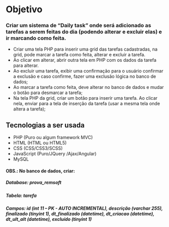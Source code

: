 # Objetivo
### Criar um sistema de “Daily task” onde será adicionado as tarefas a serem feitas do dia (podendo alterar e excluir elas) e ir marcando como feita.
- Criar uma tela PHP para inserir uma grid das tarefas cadastradas, na grid, pode marcar a tarefa como feita, alterar e excluir a tarefa. 
- Ao clicar em alterar, abrir outra tela em PHP com os dados da tarefa para alterar. 
- Ao excluir uma tarefa, exibir uma confirmação para o usuário confirmar a exclusão e caso confirme, fazer uma exclusão lógica no banco de dados;
- Ao marcar a tarefa como feita, deve alterar no banco de dados e mudar o botão para desmarcar a tarefa;
- Na tela PHP da grid, criar um botão para inserir uma tarefa. Ao clicar nela, enviar para a tela de inserção da tarefa (usar a mesma tela onde altera a tarefa);

## Tecnologias a ser usada
- PHP (Puro ou algum framework MVC)
- HTML (HTML ou HTML5)
- CSS (CSS/CSS3/SCSS)
- JavaScript (Puro/JQuery /Ajax/Angular)
- MySQL

#### OBS.: No banco de dados, criar:
##### Database: prova_remsoft
##### Tabela: tarefa
##### Campos: id (int 11 – PK - AUTO INCREMENTAL), descrição (varchar 255), finalizado (tinyint 1), dt_finalizado (datetime), dt_criacao (datetime), dt_ult_alt (datetime), excluído (tinyint 1)



 
